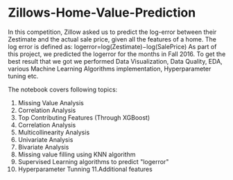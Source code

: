 # Zillows-Home-Value-Prediction

In this competition, Zillow asked us to predict the log-error between their Zestimate and the actual sale price, given all the features of a home. The log error is defined as: logerror=log(Zestimate)−log(SalePrice) As part of this project, we predicted the logerror for the months in Fall 2016. To get the best result that we got we performed Data Visualization, Data Quality, EDA, various Machine Learning Algorithms implementation, Hyperparameter tuning etc.

The notebook covers following topics:

1. Missing Value Analysis
2. Correlation Analysis
3. Top Contributing Features (Through XGBoost)
4. Correlation Analysis
5. Multicollinearity Analysis
6. Univariate Analysis
7. Bivariate Analysis
8. Missing value filling using KNN algorithm
9. Supervised Learning algorithms to predict "logerror"
10. Hyperparameter Tunning
11.Additional features

